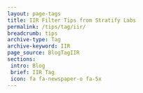 ```yaml
---
layout: page-tags
title: IIR Filter Tips from Stratify Labs
permalink: /tips/tag/iir/
breadcrumb: tips
archive-type: Tag
archive-keyword: IIR
page_source: BlogTagIIR
sections:
 intro: Blog
 brief: IIR Tag
 icon: fa fa-newspaper-o fa-5x
---
```

